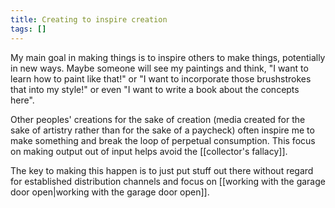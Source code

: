 ```yaml
---
title: Creating to inspire creation
tags: []
---
```


My main goal in making things is to inspire others to make things, potentially in new ways. Maybe someone will see my paintings and think, "I want to learn how to paint like that!" or "I want to incorporate those brushstrokes that into my style!" or even "I want to write a book about the concepts here". 

Other peoples' creations for the sake of creation (media created for the sake of artistry rather than for the sake of a paycheck) often inspire me to make something and break the loop of perpetual consumption. This focus on making output out of input helps avoid the [[collector's fallacy]].

The key to making this happen is to just put stuff out there without regard for established distribution channels and focus on [[working with the garage door open|working with the garage door open]].